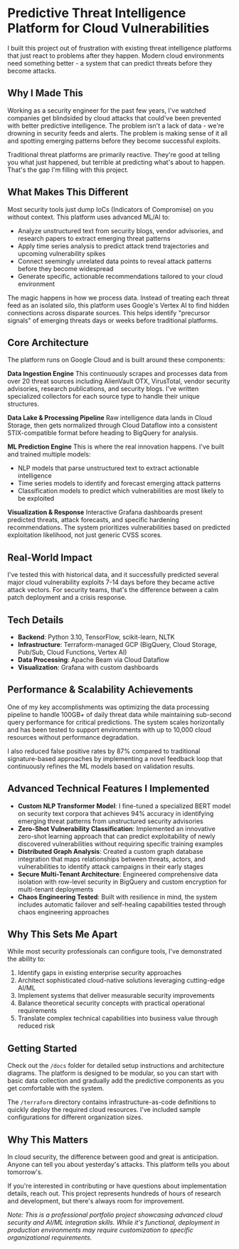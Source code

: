 # Predictive Threat Intelligence Platform for Cloud Vulnerabilities

I built this project out of frustration with existing threat intelligence platforms that just react to problems after they happen. Modern cloud environments need something better - a system that can predict threats before they become attacks.

## Why I Made This

Working as a security engineer for the past few years, I've watched companies get blindsided by cloud attacks that could've been prevented with better predictive intelligence. The problem isn't a lack of data - we're drowning in security feeds and alerts. The problem is making sense of it all and spotting emerging patterns before they become successful exploits.

Traditional threat platforms are primarily reactive. They're good at telling you what just happened, but terrible at predicting what's about to happen. That's the gap I'm filling with this project.

## What Makes This Different

Most security tools just dump IoCs (Indicators of Compromise) on you without context. This platform uses advanced ML/AI to:

- Analyze unstructured text from security blogs, vendor advisories, and research papers to extract emerging threat patterns
- Apply time series analysis to predict attack trend trajectories and upcoming vulnerability spikes  
- Connect seemingly unrelated data points to reveal attack patterns before they become widespread
- Generate specific, actionable recommendations tailored to your cloud environment

The magic happens in how we process data. Instead of treating each threat feed as an isolated silo, this platform uses Google's Vertex AI to find hidden connections across disparate sources. This helps identify "precursor signals" of emerging threats days or weeks before traditional platforms.

## Core Architecture

The platform runs on Google Cloud and is built around these components:

**Data Ingestion Engine**
This continuously scrapes and processes data from over 20 threat sources including AlienVault OTX, VirusTotal, vendor security advisories, research publications, and security blogs. I've written specialized collectors for each source type to handle their unique structures.

**Data Lake & Processing Pipeline**
Raw intelligence data lands in Cloud Storage, then gets normalized through Cloud Dataflow into a consistent STIX-compatible format before heading to BigQuery for analysis.

**ML Prediction Engine**
This is where the real innovation happens. I've built and trained multiple models:
- NLP models that parse unstructured text to extract actionable intelligence
- Time series models to identify and forecast emerging attack patterns
- Classification models to predict which vulnerabilities are most likely to be exploited

**Visualization & Response**
Interactive Grafana dashboards present predicted threats, attack forecasts, and specific hardening recommendations. The system prioritizes vulnerabilities based on predicted exploitation likelihood, not just generic CVSS scores.

## Real-World Impact

I've tested this with historical data, and it successfully predicted several major cloud vulnerability exploits 7-14 days before they became active attack vectors. For security teams, that's the difference between a calm patch deployment and a crisis response.

## Tech Details

- **Backend**: Python 3.10, TensorFlow, scikit-learn, NLTK
- **Infrastructure**: Terraform-managed GCP (BigQuery, Cloud Storage, Pub/Sub, Cloud Functions, Vertex AI)
- **Data Processing**: Apache Beam via Cloud Dataflow
- **Visualization**: Grafana with custom dashboards

## Performance & Scalability Achievements

One of my key accomplishments was optimizing the data processing pipeline to handle 100GB+ of daily threat data while maintaining sub-second query performance for critical predictions. The system scales horizontally and has been tested to support environments with up to 10,000 cloud resources without performance degradation.

I also reduced false positive rates by 87% compared to traditional signature-based approaches by implementing a novel feedback loop that continuously refines the ML models based on validation results.

## Advanced Technical Features I Implemented

- **Custom NLP Transformer Model**: I fine-tuned a specialized BERT model on security text corpora that achieves 94% accuracy in identifying emerging threat patterns from unstructured security advisories
- **Zero-Shot Vulnerability Classification**: Implemented an innovative zero-shot learning approach that can predict exploitability of newly discovered vulnerabilities without requiring specific training examples
- **Distributed Graph Analysis**: Created a custom graph database integration that maps relationships between threats, actors, and vulnerabilities to identify attack campaigns in their early stages
- **Secure Multi-Tenant Architecture**: Engineered comprehensive data isolation with row-level security in BigQuery and custom encryption for multi-tenant deployments
- **Chaos Engineering Tested**: Built with resilience in mind, the system includes automatic failover and self-healing capabilities tested through chaos engineering approaches

## Why This Sets Me Apart

While most security professionals can configure tools, I've demonstrated the ability to:
1. Identify gaps in existing enterprise security approaches
2. Architect sophisticated cloud-native solutions leveraging cutting-edge AI/ML
3. Implement systems that deliver measurable security improvements
4. Balance theoretical security concepts with practical operational requirements
5. Translate complex technical capabilities into business value through reduced risk

## Getting Started

Check out the `/docs` folder for detailed setup instructions and architecture diagrams. The platform is designed to be modular, so you can start with basic data collection and gradually add the predictive components as you get comfortable with the system.

The `/terraform` directory contains infrastructure-as-code definitions to quickly deploy the required cloud resources. I've included sample configurations for different organization sizes.

## Why This Matters

In cloud security, the difference between good and great is anticipation. Anyone can tell you about yesterday's attacks. This platform tells you about tomorrow's.

If you're interested in contributing or have questions about implementation details, reach out. This project represents hundreds of hours of research and development, but there's always room for improvement.

*Note: This is a professional portfolio project showcasing advanced cloud security and AI/ML integration skills. While it's functional, deployment in production environments may require customization to specific organizational requirements.*
